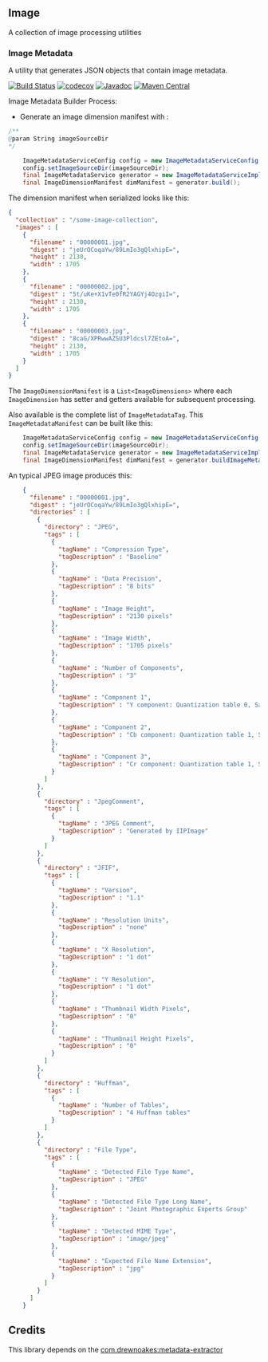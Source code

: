 ## Image 
A collection of image processing utilities

### Image Metadata
A utility that generates JSON objects that contain image metadata.

[![Build Status](https://travis-ci.org/ubleipzig/image.png?branch=master)](https://travis-ci.org/ubleipzig/image)
[![codecov](https://codecov.io/gh/ubleipzig/image/branch/master/graph/badge.svg)](https://codecov.io/gh/ubleipzig/image)
[![Javadoc](https://javadoc-badge.appspot.com/de.ubleipzig/image.metadata.svg?label=javadoc)](https://ubleipzig.github.io/image/apidocs/)
[![Maven Central](https://img.shields.io/maven-central/v/de.ubleipzig/image.metadata.svg)](https://mvnrepository.com/artifact/de.ubleipzig/image.metadata/0.1.0)

Image Metadata Builder Process:
* Generate an image dimension manifest with :

```java
/**
@param String imageSourceDir
*/
```

```java
    ImageMetadataServiceConfig config = new ImageMetadataServiceConfig();
    config.setImageSourceDir(imageSourceDir);
    final ImageMetadataService generator = new ImageMetadataServiceImpl(config);
    final ImageDimensionManifest dimManifest = generator.build();
```

The dimension manifest when serialized looks like this:
```json
{
  "collection" : "/some-image-collection",
  "images" : [
    {
      "filename" : "00000001.jpg",
      "digest" : "jeUrOCoqaYw/89LmIo3gQlxhipE=",
      "height" : 2130,
      "width" : 1705
    },
    {
      "filename" : "00000002.jpg",
      "digest" : "5t/uKe+X1vTe0fR2YAGYj4OzgiI=",
      "height" : 2130,
      "width" : 1705
    },
    {
      "filename" : "00000003.jpg",
      "digest" : "8caG/XPRwwAZSU3Pldcsl7ZEtoA=",
      "height" : 2130,
      "width" : 1705
    }
  ]
}
``` 

The `ImageDimensionManifest` is a `List<ImageDimensions>` where each `ImageDimension` has setter and getters available 
for subsequent processing.

Also available is the complete list of `ImageMetadataTag`.  This `ImageMetadataManifest` can be built like this:

```java
    ImageMetadataServiceConfig config = new ImageMetadataServiceConfig();
    config.setImageSourceDir(imageSourceDir);
    final ImageMetadataService generator = new ImageMetadataServiceImpl(config);
    final ImageDimensionManifest dimManifest = generator.buildImageMetadataManifest();
```

An typical JPEG image produces this:

```json
    {
      "filename" : "00000001.jpg",
      "digest" : "jeUrOCoqaYw/89LmIo3gQlxhipE=",
      "directories" : [
        {
          "directory" : "JPEG",
          "tags" : [
            {
              "tagName" : "Compression Type",
              "tagDescription" : "Baseline"
            },
            {
              "tagName" : "Data Precision",
              "tagDescription" : "8 bits"
            },
            {
              "tagName" : "Image Height",
              "tagDescription" : "2130 pixels"
            },
            {
              "tagName" : "Image Width",
              "tagDescription" : "1705 pixels"
            },
            {
              "tagName" : "Number of Components",
              "tagDescription" : "3"
            },
            {
              "tagName" : "Component 1",
              "tagDescription" : "Y component: Quantization table 0, Sampling factors 2 horiz/2 vert"
            },
            {
              "tagName" : "Component 2",
              "tagDescription" : "Cb component: Quantization table 1, Sampling factors 1 horiz/1 vert"
            },
            {
              "tagName" : "Component 3",
              "tagDescription" : "Cr component: Quantization table 1, Sampling factors 1 horiz/1 vert"
            }
          ]
        },
        {
          "directory" : "JpegComment",
          "tags" : [
            {
              "tagName" : "JPEG Comment",
              "tagDescription" : "Generated by IIPImage"
            }
          ]
        },
        {
          "directory" : "JFIF",
          "tags" : [
            {
              "tagName" : "Version",
              "tagDescription" : "1.1"
            },
            {
              "tagName" : "Resolution Units",
              "tagDescription" : "none"
            },
            {
              "tagName" : "X Resolution",
              "tagDescription" : "1 dot"
            },
            {
              "tagName" : "Y Resolution",
              "tagDescription" : "1 dot"
            },
            {
              "tagName" : "Thumbnail Width Pixels",
              "tagDescription" : "0"
            },
            {
              "tagName" : "Thumbnail Height Pixels",
              "tagDescription" : "0"
            }
          ]
        },
        {
          "directory" : "Huffman",
          "tags" : [
            {
              "tagName" : "Number of Tables",
              "tagDescription" : "4 Huffman tables"
            }
          ]
        },
        {
          "directory" : "File Type",
          "tags" : [
            {
              "tagName" : "Detected File Type Name",
              "tagDescription" : "JPEG"
            },
            {
              "tagName" : "Detected File Type Long Name",
              "tagDescription" : "Joint Photographic Experts Group"
            },
            {
              "tagName" : "Detected MIME Type",
              "tagDescription" : "image/jpeg"
            },
            {
              "tagName" : "Expected File Name Extension",
              "tagDescription" : "jpg"
            }
          ]
        }
      ]
    }
```    
    
## Credits
This library depends on the [com.drewnoakes:metadata-extractor](https://github.com/drewnoakes/metadata-extractor)    
